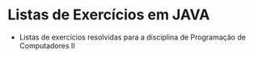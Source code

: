 # Listas de Exercícios em JAVA

- Listas de exercícios resolvidas para a disciplina de Programação de Computadores II

